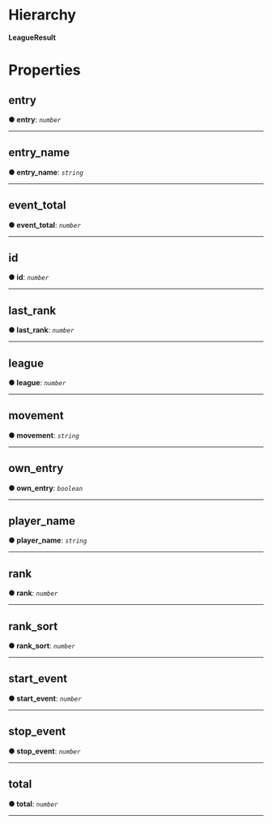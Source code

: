 

# Hierarchy

**LeagueResult**

# Properties

<a id="entry"></a>

##  entry

**●  entry**:  *`number`* 

___

<a id="entry_name"></a>

##  entry_name

**●  entry_name**:  *`string`* 

___

<a id="event_total"></a>

##  event_total

**●  event_total**:  *`number`* 

___

<a id="id"></a>

##  id

**●  id**:  *`number`* 

___

<a id="last_rank"></a>

##  last_rank

**●  last_rank**:  *`number`* 

___

<a id="league"></a>

##  league

**●  league**:  *`number`* 

___

<a id="movement"></a>

##  movement

**●  movement**:  *`string`* 

___

<a id="own_entry"></a>

##  own_entry

**●  own_entry**:  *`boolean`* 

___

<a id="player_name"></a>

##  player_name

**●  player_name**:  *`string`* 

___

<a id="rank"></a>

##  rank

**●  rank**:  *`number`* 

___

<a id="rank_sort"></a>

##  rank_sort

**●  rank_sort**:  *`number`* 

___

<a id="start_event"></a>

##  start_event

**●  start_event**:  *`number`* 

___

<a id="stop_event"></a>

##  stop_event

**●  stop_event**:  *`number`* 

___

<a id="total"></a>

##  total

**●  total**:  *`number`* 

___

